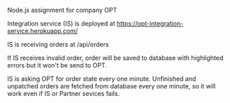Node.js assignment for company OPT

Integration service (IS) is deployed at https://opt-integration-service.herokuapp.com/

IS is receiving orders at /api/orders

If IS receives invalid order, order will be saved to database with highlighted errors but it won't be send to OPT.

IS is asking OPT for order state every one minute. Unfinished and unpatched orders are fetched from database every
one minute, so it will work even if IS or Partner sevices fails.
